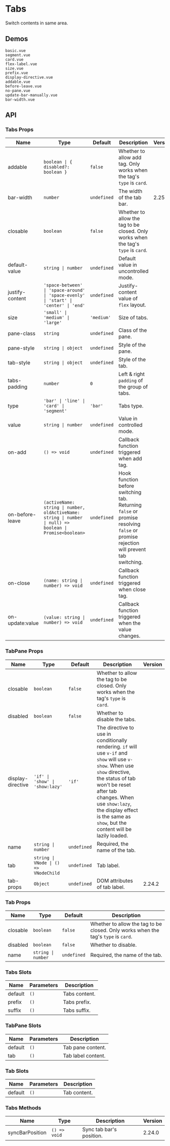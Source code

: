 # Tabs

Switch contents in same area.

## Demos

```demo
basic.vue
segment.vue
card.vue
flex-label.vue
size.vue
prefix.vue
display-directive.vue
addable.vue
before-leave.vue
no-pane.vue
update-bar-manually.vue
bar-width.vue
```

## API

### Tabs Props

| Name | Type | Default | Description | Version |
| --- | --- | --- | --- | --- |
| addable | `boolean \| { disabled?: boolean }` | `false` | Whether to allow add tag. Only works when the tag's `type` is `card`. |  |
| bar-width | `number` | `undefined` | The width of the tab bar. | 2.25.0 |
| closable | `boolean` | `false` | Whether to allow the tag to be closed. Only works when the tag's `type` is `card`. |  |
| default-value | `string \| number` | `undefined` | Default value in uncontrolled mode. |  |
| justify-content | `'space-between' \| 'space-around' \| 'space-evenly' \| 'start' \| 'center' \| 'end'` | `undefined` | Justify-content value of `flex` layout. |  |
| size | `'small' \| 'medium' \| 'large'` | `'medium'` | Size of tabs. |  |
| pane-class | `string` | `undefined` | Class of the pane. |  |
| pane-style | `string \| object` | `undefined` | Style of the pane. |  |
| tab-style | `string \| object` | `undefined` | Style of the tab. |  |
| tabs-padding | `number` | `0` | Left & right `padding` of the group of tabs. |  |
| type | `'bar' \| 'line' \| 'card' \| 'segment'` | `'bar'` | Tabs type. |  |
| value | `string \| number` | `undefined` | Value in controlled mode. |  |
| on-add | `() => void` | `undefined` | Callback function triggered when add tag. |  |
| on-before-leave | `(activeName: string \| number, oldActiveName: string \| number \| null) => boolean \| Promise<boolean>` | `undefined` | Hook function before switching tab. Returning `false` or promise resolving `false` or promise rejection will prevent tab switching. |  |
| on-close | `(name: string \| number) => void` | `undefined` | Callback function triggered when close tag. |  |
| on-update:value | `(value: string \| number) => void` | `undefined` | Callback function triggered when the value changes. |  |

### TabPane Props

| Name | Type | Default | Description | Version |
| --- | --- | --- | --- | --- |
| closable | `boolean` | `false` | Whether to allow the tag to be closed. Only works when the tag's `type` is `card`. |  |
| disabled | `boolean` | `false` | Whether to disable the tabs. |  |
| display-directive | `'if' \| 'show' \| 'show:lazy'` | `'if'` | The directive to use in conditionally rendering. `if` will use `v-if` and `show` will use `v-show`. When use `show` directive, the status of tab won't be reset after tab changes. When use `show:lazy`, the display effect is the same as `show`, but the content will be lazily loaded. |  |
| name | `string \| number` | `undefined` | Required, the name of the tab. |  |
| tab | `string \| VNode \| () => VNodeChild` | `undefined` | Tab label. |  |
| tab-props | `Object` | `undefined` | DOM attributes of tab label. | 2.24.2 |

### Tab Props

| Name | Type | Default | Description |
| --- | --- | --- | --- |
| closable | `boolean` | `false` | Whether to allow the tag to be closed. Only works when the tag's `type` is `card`. |
| disabled | `boolean` | `false` | Whether to disable. |
| name | `string \| number` | `undefined` | Required, the name of the tab. |

### Tabs Slots

| Name    | Parameters | Description   |
| ------- | ---------- | ------------- |
| default | `()`       | Tabs content. |
| prefix  | `()`       | Tabs prefix.  |
| suffix  | `()`       | Tabs suffix.  |

### TabPane Slots

| Name    | Parameters | Description        |
| ------- | ---------- | ------------------ |
| default | `()`       | Tab pane content.  |
| tab     | `()`       | Tab label content. |

### Tab Slots

| Name    | Parameters | Description  |
| ------- | ---------- | ------------ |
| default | `()`       | Tab content. |

### Tabs Methods

| Name            | Type         | Description              | Version |
| --------------- | ------------ | ------------------------ | ------- |
| syncBarPosition | `() => void` | Sync tab bar's position. | 2.24.0  |
